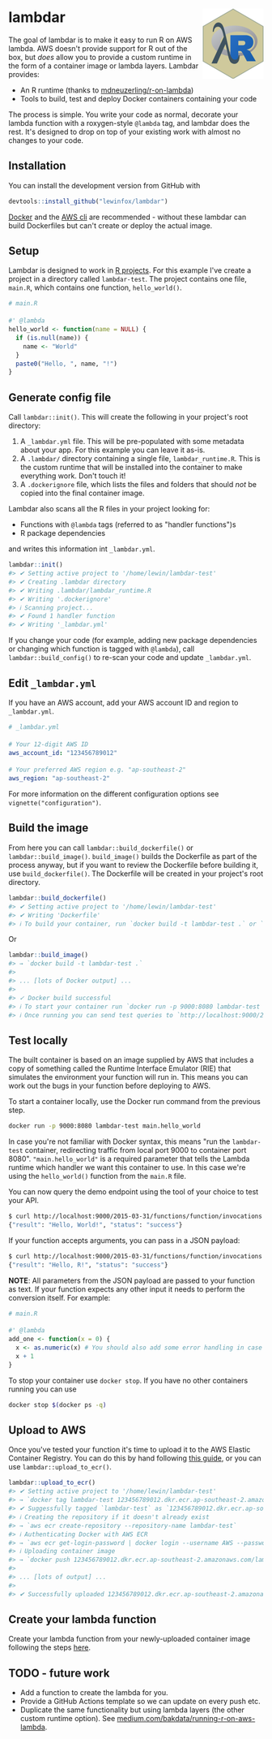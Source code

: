 # lambdar <a href='https://lewinfox.github.io/lambdar'><img src='man/figures/logo.png' align="right" height="138" /></a>

<!-- badges: start -->
<!-- badges: end -->

The goal of lambdar is to make it easy to run R on AWS lambda. AWS doesn't provide support for R
out of the box, but _does_ allow you to provide a custom runtime in the form of a container image or
lambda layers. Lambdar provides:

* An R runtime (thanks to [mdneuzerling/r-on-lambda](https://github.com/mdneuzerling/r-on-lambda))
* Tools to build, test and deploy Docker containers containing your code

The process is simple. You write your code as normal, decorate your lambda function with a
roxygen-style `@lambda` tag, and lambdar does the rest. It's designed to drop on top of your
existing work with almost no changes to your code.


## Installation

You can install the development version from GitHub with

``` r
devtools::install_github("lewinfox/lambdar")
```

[Docker](https://docs.docker.com/get-docker/) and the [AWS cli](https://aws.amazon.com/cli/) are 
recommended - without these lambdar can build Dockerfiles but can't create or deploy the actual 
image.


## Setup

Lambdar is designed to work in [R projects](https://r4ds.had.co.nz/workflow-projects.html). For this
example I've create a project in a directory called `lambdar-test`. The project contains one file,
`main.R`, which contains one function, `hello_world()`.



``` r
# main.R

#' @lambda
hello_world <- function(name = NULL) {
  if (is.null(name)) {
    name <- "World"
  }
  paste0("Hello, ", name, "!")
}
```

## Generate config file

Call `lambdar::init()`. This will create the following in your project's root directory:

1. A `_lambdar.yml` file. This will be pre-populated with some metadata about your app. For this
   example you can leave it as-is.
2. A `.lambdar/` directory containing a single file, `lambdar_runtime.R`. This is the custom runtime
   that will be installed into the container to make everything work. Don't touch it!
3. A `.dockerignore` file, which lists the files and folders that should _not_ be copied into the
   final container image.
   
Lambdar also scans all the R files in your project looking for:

* Functions with `@lambda` tags (referred to as "handler functions")s
* R package dependencies

and writes this information int `_lambdar.yml`.

``` r
lambdar::init()
#> ✔ Setting active project to '/home/lewin/lambdar-test'
#> ✔ Creating .lambdar directory
#> ✔ Writing .lambdar/lambdar_runtime.R
#> ✔ Writing '.dockerignore'
#> ℹ Scanning project...
#> ✔ Found 1 handler function
#> ✔ Writing '_lambdar.yml'
```

If you change your code (for example, adding new package dependencies or changing which function is
tagged with `@lambda`), call `lambdar::build_config()` to re-scan your code and update 
`_lambdar.yml`.

## Edit `_lambdar.yml`

If you have an AWS account, add your AWS account ID and region to `_lambdar.yml`.

``` yaml
# _lambdar.yml

# Your 12-digit AWS ID
aws_account_id: "123456789012"

# Your preferred AWS region e.g. "ap-southeast-2"
aws_region: "ap-southeast-2"
```

For more information on the different configuration options see `vignette("configuration")`.


## Build the image

From here you can call `lambdar::build_dockerfile()` or `lambdar::build_image()`. `build_image()` 
builds the Dockerfile as part of the process anyway, but if you want to review the Dockerfile before
building it, use `build_dockerfile()`. The Dockerfile will be created in your project's root 
directory.

``` r
lambdar::build_dockerfile()
#> ✔ Setting active project to '/home/lewin/lambdar-test'
#> ✔ Writing 'Dockerfile'
#> ℹ To build your container, run `docker build -t lambdar-test .` or `lambdar::build_image()`
```

Or

``` r
lambdar::build_image()
#> → `docker build -t lambdar-test .`
#>
#> ... [lots of Docker output] ...
#>
#> ✓ Docker build successful
#> ℹ To start your container run `docker run -p 9000:8080 lambdar-test main.hello_world`
#> ℹ Once running you can send test queries to `http://localhost:9000/2015-03-31/functions/function/invocations`
```

## Test locally

The built container is based on an image supplied by AWS that includes a copy of something called
the Runtime Interface Emulator (RIE) that simulates the environment your function will run in. This
means you can work out the bugs in your function before deploying to AWS.

To start a container locally, use the Docker run command from the previous step.

``` bash
docker run -p 9000:8080 lambdar-test main.hello_world
```

In case you're not familiar with Docker syntax, this means "run the `lambdar-test` container,
redirecting traffic from local port 9000 to container port 8080". `"main.hello_world"` is a required
parameter that tells the Lambda runtime which handler we want this container to use. In this case
we're using the `hello_world()` function from the `main.R` file.

You can now query the demo endpoint using the tool of your choice to test your API.

``` bash
$ curl http://localhost:9000/2015-03-31/functions/function/invocations
{"result": "Hello, World!", "status": "success"}
```

If your function accepts arguments, you can pass in a JSON payload:

``` bash
$ curl http://localhost:9000/2015-03-31/functions/function/invocations -d '{"name": "R"}'
{"result": "Hello, R!", "status": "success"}
```

**NOTE**: All parameters from the JSON payload are passed to your function as text. If your function
expects any other input it needs to perform the conversion itself. For example:

``` R
# main.R

#' @lambda
add_one <- function(x = 0) {
  x <- as.numeric(x) # You should also add some error handling in case this fails
  x + 1
} 
```

To stop your container use `docker stop`. If you have no other containers running you can use

``` bash
docker stop $(docker ps -q)
```

## Upload to AWS

Once you've tested your function it's time to upload it to the AWS Elastic Container Registry. You 
can do this by hand following
[this guide](https://aws.amazon.com/blogs/aws/new-for-aws-lambda-container-image-support/), or you 
can use `lambdar::upload_to_ecr()`.

``` R
lambdar::upload_to_ecr()
#> ✔ Setting active project to '/home/lewin/lambdar-test'
#> → `docker tag lambdar-test 123456789012.dkr.ecr.ap-southeast-2.amazonaws.com/lambdar-test:latest`
#> ✔ Suggessfully tagged `lambdar-test` as `123456789012.dkr.ecr.ap-southeast-2.amazonaws.com/lambdar-test:latest`
#> ℹ Creating the repository if it doesn't already exist
#> → `aws ecr create-repository --repository-name lambdar-test`
#> ℹ Authenticating Docker with AWS ECR
#> → `aws ecr get-login-password | docker login --username AWS --password-stdin 123456789012.dkr.ecr.ap-southeast-2.amazonaws.com`
#> ℹ Uploading container image
#> → `docker push 123456789012.dkr.ecr.ap-southeast-2.amazonaws.com/lambdar-test:latest`
#>
#> ... [lots of output] ...
#>
#> ✔ Successfully uploaded 123456789012.dkr.ecr.ap-southeast-2.amazonaws.com/lambdar-test:latest
```


## Create your lambda function

Create your lambda function from your newly-uploaded container image following the steps
[here](https://aws.amazon.com/blogs/aws/new-for-aws-lambda-container-image-support/).


## TODO - future work

* Add a function to create the lambda for you.
* Provide a GitHub Actions template so we can update on every push etc.
* Duplicate the same functionality but using lambda layers (the other custom runtime option). See
  [medium.com/bakdata/running-r-on-aws-lambda](https://medium.com/bakdata/running-r-on-aws-lambda-9d40643551a6).
